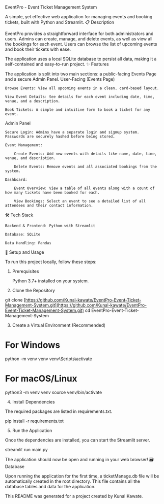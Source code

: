 EventPro - Event Ticket Management System

A simple, yet effective web application for managing events and booking tickets, built with Python and Streamlit.
📋 Description

EventPro provides a straightforward interface for both administrators and users. Admins can create, manage, and delete events, as well as view all the bookings for each event. Users can browse the list of upcoming events and book their tickets with ease.

The application uses a local SQLite database to persist all data, making it a self-contained and easy-to-run project.
✨ Features

The application is split into two main sections: a public-facing Events Page and a secure Admin Panel.
User-Facing (Events Page)

    Browse Events: View all upcoming events in a clean, card-based layout.

    View Event Details: See details for each event including date, time, venue, and a description.

    Book Tickets: A simple and intuitive form to book a ticket for any event.

Admin Panel

    Secure Login: Admins have a separate login and signup system. Passwords are securely hashed before being stored.

    Event Management:

        Create Events: Add new events with details like name, date, time, venue, and description.

        Delete Events: Remove events and all associated bookings from the system.

    Dashboard:

        Event Overview: View a table of all events along with a count of how many tickets have been booked for each.

        View Bookings: Select an event to see a detailed list of all attendees and their contact information.

🛠️ Tech Stack

    Backend & Frontend: Python with Streamlit

    Database: SQLite

    Data Handling: Pandas

🚀 Setup and Usage

To run this project locally, follow these steps:
1. Prerequisites

    Python 3.7+ installed on your system.

2. Clone the Repository

git clone [https://github.com/Kunal-kawate/EventPro-Event-Ticket-Management-System.git](https://github.com/Kunal-kawate/EventPro-Event-Ticket-Management-System.git)
cd EventPro-Event-Ticket-Management-System



3. Create a Virtual Environment (Recommended)

# For Windows
python -m venv venv
venv\Scripts\activate

# For macOS/Linux
python3 -m venv venv
source venv/bin/activate

4. Install Dependencies

The required packages are listed in requirements.txt.

pip install -r requirements.txt

5. Run the Application

Once the dependencies are installed, you can start the Streamlit server.

streamlit run main.py

The application should now be open and running in your web browser!
🗃️ Database

Upon running the application for the first time, a ticketManage.db file will be automatically created in the root directory. This file contains all the database tables and data for the application.

This README was generated for a project created by Kunal Kawate.
